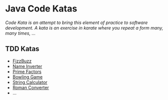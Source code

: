 # Java Code Katas

*Code Kata is an attempt to bring this element of practice to software development. A kata is an exercise in karate where you repeat a form many, many times, ...*

## TDD Katas
- [FizzBuzz](src/main/java/FizzBuzz.java)
- [Name Inverter](src/main/java/NameInverter.java)
- [Prime Factors](src/main/java/PrimeFactors.java)
- [Bowling Game](src/main/java/BowlingGame.java)
- [String Calculator](src/main/java/StringCalculator.java)
- [Roman Converter](src/main/java/RomanConverter.java)
- ...